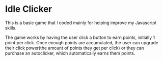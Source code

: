 # Idle Clicker

This is a basic game that I coded mainly for helping improve my Javascript skills.

The game works by having the user click a button to earn points, initially 1 point per click.
Once enough points are accumulated, the user can upgrade their click power(the amount of points they get per click) or they can purchase an autoclicker, which automatically earns them points.
